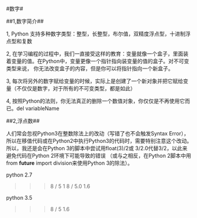#数字#

##1,数字简介##

1, Python 支持多种数字类型：整型，长整型，布尔值，双精度浮点型，十进制浮点型和复数

2, 在学习编程的过程中，我们一直接受这样的教育：变量就像一个盒子，里面装着变量的值。在Python中，变量更像一个指针指向装变量的值的盒子。对不可变类型来说，
你无法改变盒子的内容，但是你可以将指针指向一个新盒子。

3, 每次将另外的数字赋给变量的时候，实际上是创建了一个新对象并把它赋给变量（不仅仅是数字，对于所有的不可变类型，都是如此）

4, 按照Python的法则，你无法真正的删除一个数值对象，你仅仅是不再使用它而已。del variableName


##2,浮点数##

人们常会忽视Python3在整数除法上的改动（写错了也不会触发Syntax Error），所以在移值代码或在Python2中执行Python3的代码时，需要特别注意这个改动。
所以，我还是会在Python 3的脚本中尝试用float(3)/2或 3/2.0代替3/2，以此来避免代码在Python 2环境下可能导致的错误
（或与之相反，在Python 2脚本中用from __future__ import division来使用Python 3的除法）。

python 2.7
>>> 8 / 5
1
>>> 8 / 5.0
1.6

python 3.5
>>> 8 / 5
1.6
